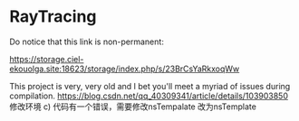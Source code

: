 # RayTracing
 Do notice that this link is non-permanent:

https://storage.ciel-ekouolga.site:18623/storage/index.php/s/23BrCsYaRkxoqWw

This project is very, very old and I bet you'll meet a myriad of issues during compilation. 
https://blog.csdn.net/qq_40309341/article/details/103903850 修改环境
c)	代码有一个错误，需要修改nsTempalate 改为nsTemplate
